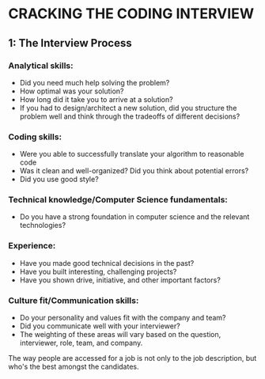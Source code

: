 # CRACKING THE CODING INTERVIEW

## 1: The Interview Process

### Analytical skills:

- Did you need much help solving the problem?
- How optimal was your solution?
- How long did it take you to arrive at a solution?
- If you had to design/architect a new solution, did you structure the problem well and think through the tradeoffs of different decisions?

### Coding skills:

- Were you able to successfully translate your algorithm to reasonable code
- Was it clean and well-organized? Did you think about potential errors?
- Did you use good style?

### Technical knowledge/Computer Science fundamentals:

- Do you have a strong foundation in computer science and the relevant technologies?

### Experience:

- Have you made good technical decisions in the past?
- Have you built interesting, challenging projects?
- Have you shown drive, initiative, and other important factors?

### Culture fit/Communication skills:

- Do your personality and values fit with the company and team?
- Did you communicate well with your interviewer?
- The weighting of these areas will vary based on the question, interviewer, role, team, and company.

The way people are accessed for a job is not only to the job description, but who's the best amongst the candidates.
